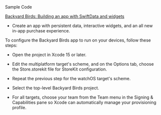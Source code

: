 Sample Code

[Backyard Birds: Building an app with SwiftData and widgets](https://developer.apple.com/documentation/swiftui/backyard-birds-sample)

* Create an app with persistent data, interactive widgets, and an all new in-app purchase experience.



To configure the Backyard Birds app to run on your devices, follow these steps:

* Open the project in Xcode 15 or later.

* Edit the multiplatform target's scheme, and on the Options tab, choose the Store.storekit file for StoreKit configuration.
  
* Repeat the previous step for the watchOS target's scheme.

* Select the top-level Backyard Birds project.
  
* For all targets, choose your team from the Team menu in the Signing & Capabilities pane so Xcode can automatically manage your provisioning profile.
